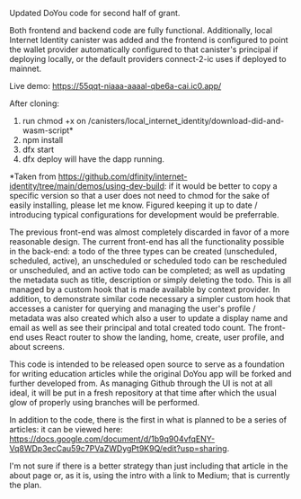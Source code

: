 Updated DoYou code for second half of grant. 

Both frontend and backend code are fully functional. Additionally, local Internet Identity canister was added and the frontend is configured to point the wallet provider automatically configured to that canister's principal if deploying locally, or the default providers connect-2-ic uses if deployed to mainnet. 

Live demo: https://55qqt-niaaa-aaaal-qbe6a-cai.ic0.app/

After cloning:
 1) run chmod +x on /canisters/local_internet_identity/download-did-and-wasm-script* 
 2) npm install
 3) dfx start
 4) dfx deploy will have the dapp running. 
 
*Taken from https://github.com/dfinity/internet-identity/tree/main/demos/using-dev-build: if it would be better to copy a specific version so that a user does not need to chmod for the sake of easily installing, please let me know. Figured keeping it up to date / introducing typical configurations for development would be preferrable. 

The previous front-end was almost completely discarded in favor of a more reasonable design. The current front-end has all the functionality possible in the back-end: a todo of the three types can be created (unscheduled, scheduled, active), an unscheduled or scheduled todo can be rescheduled or unscheduled, and an active todo can be completed; as well as updating the metadata such as title, description or simply deleting the todo. This is all managed by a custom hook that is made available by context provider. In addition, to demonstrate similar code necessary a simpler custom hook that accesses a canister for querying and managing the user's profile / metadata was also created which also a user to update a display name and email as well as see their principal and total created todo count. The front-end uses React router to show the landing, home, create, user profile, and about screens. 

This code is intended to be released open source to serve as a foundation for writing education articles while the original DoYou app will be forked and further developed from. As managing Github through the UI is not at all ideal, it will be put in a fresh repository at that time after which the usual glow of properly using branches will be performed. 

In addition to the code, there is the first in what is planned to be a series of articles: it can be viewed here: 
https://docs.google.com/document/d/1b9q904vfqENY-Vq8WDp3ecCau59c7PVaZWDygPt9K9Q/edit?usp=sharing. 

I'm not sure if there is a better strategy than just including that article in the about page or, as it is, using the intro with a link to Medium; that is currently the plan. 

